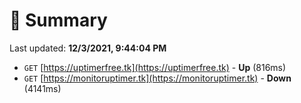 # 📖 Summary
Last updated: **12/3/2021, 9:44:04 PM**

- `GET` [https://uptimerfree.tk](https://uptimerfree.tk) - **Up** (816ms)
- `GET` [https://monitoruptimer.tk](https://monitoruptimer.tk) - **Down** (4141ms)
